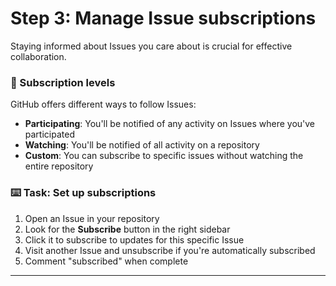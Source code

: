 # Step 3: Manage Issue subscriptions

Staying informed about Issues you care about is crucial for effective collaboration.

### 👀 Subscription levels

GitHub offers different ways to follow Issues:

- **Participating**: You'll be notified of any activity on Issues where you've participated
- **Watching**: You'll be notified of all activity on a repository
- **Custom**: You can subscribe to specific issues without watching the entire repository

### :keyboard: Task: Set up subscriptions

1. Open an Issue in your repository
2. Look for the **Subscribe** button in the right sidebar
3. Click it to subscribe to updates for this specific Issue
4. Visit another Issue and unsubscribe if you're automatically subscribed
5. Comment "subscribed" when complete

---

